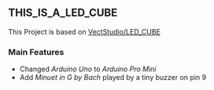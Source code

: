 THIS_IS_A_LED_CUBE
---

This Project is based on [VectStudio/LED_CUBE](https://github.com/VectStudio/LED_CUBE)

### Main Features

- Changed _Arduino Uno_ to _Arduino Pro Mini_
- Add _Minuet in G by Bach_ played by a tiny buzzer on pin 9
